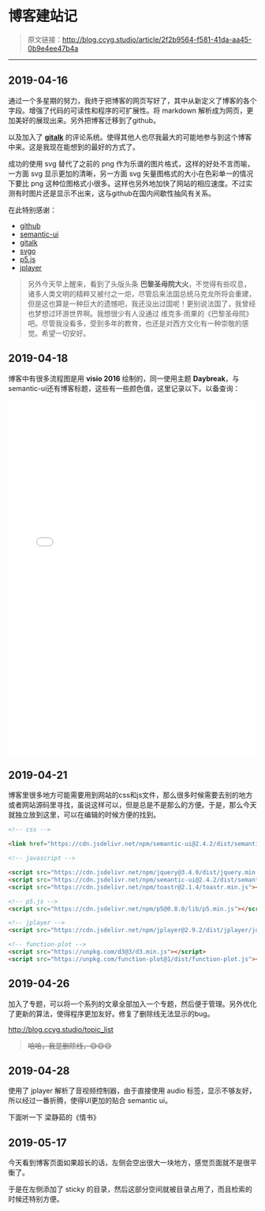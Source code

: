 # 博客建站记

[annotation]: <id> (2f2b9564-f581-41da-aa45-0b9e4ee47b4a)
[annotation]: <status> (public)
[annotation]: <create_time> (2019-04-16 21:26:25)
[annotation]: <comments> (true)

> 原文链接：<http://blog.ccyg.studio/article/2f2b9564-f581-41da-aa45-0b9e4ee47b4a>

---


## 2019-04-16

通过一个多星期的努力，我终于把博客的网页写好了，其中从新定义了博客的各个字段。增强了代码的可读性和程序的可扩展性。将 markdown 解析成为网页，更加美好的展现出来。另外把博客迁移到了github。

以及加入了 **[gitalk](https://github.com/gitalk/gitalk)** 的评论系统。使得其他人也尽我最大的可能地参与到这个博客中来。这是我现在能想到的最好的方式了。

成功的使用 svg 替代了之前的 png 作为乐谱的图片格式，这样的好处不言而喻，一方面 svg 显示更加的清晰，另一方面 svg 矢量图格式的大小在色彩单一的情况下要比 png 这种位图格式小很多。这样也另外地加快了网站的相应速度。不过实测有时图片还是显示不出来，这与github在国内间歇性抽风有关系。

在此特别感谢：

- [github](https://www.github.com)
- [semantic-ui](https://semantic-ui.com/)
- [gitalk](https://github.com/gitalk/gitalk)
- [svgo](https://github.com/svg/svgo)
- [p5.js](http://p5js.org/)
- [jplayer](http://www.jplayer.org/)

> 另外今天早上醒来，看到了头版头条 **巴黎圣母院大火**，不觉得有些叹息，诸多人类文明的精粹又被付之一炬，尽管后来法国总统马克龙所将会重建，但是这也算是一种巨大的遗憾吧，我还没出过国呢！更别说法国了，我曾经也梦想过环游世界啊。我想很少有人没通过 维克多·雨果的《巴黎圣母院》吧。尽管我没看多，受到多年的教育，也还是对西方文化有一种崇敬的感觉。希望一切安好。

## 2019-04-18


博客中有很多流程图是用 **visio 2016** 绘制的，同一使用主题 **Daybreak**，与semantic-ui还有博客标题，这些有一些颜色值，这里记录以下。以备查询：

<iframe src="color_table.html" width=100% height=720 frameborder=0></iframe>


## 2019-04-21

博客里很多地方可能需要用到网站的css和js文件，那么很多时候需要去别的地方或者网站源码里寻找，虽说这样可以，但是总是不是那么的方便。于是，那么今天就独立放到这里，可以在编辑的时候方便的找到。

```html
<!-- css -->

<link href="https://cdn.jsdelivr.net/npm/semantic-ui@2.4.2/dist/semantic.min.css" rel="stylesheet">

<!-- javascript -->

<script src="https://cdn.jsdelivr.net/npm/jquery@3.4.0/dist/jquery.min.js"></script>
<script src="https://cdn.jsdelivr.net/npm/semantic-ui@2.4.2/dist/semantic.min.js"></script>
<script src="https://cdn.jsdelivr.net/npm/toastr@2.1.4/toastr.min.js"></script>

<!-- p5.js -->
<script src="https://cdn.jsdelivr.net/npm/p5@0.8.0/lib/p5.min.js"></script>

<!-- jplayer -->
<script src="https://cdn.jsdelivr.net/npm/jplayer@2.9.2/dist/jplayer/jquery.jplayer.min.js"></script>

<!-- function-plot -->
<script src="https://unpkg.com/d3@3/d3.min.js"></script>
<script src="https://unpkg.com/function-plot@1/dist/function-plot.js"></script>

```

## 2019-04-26

加入了专题，可以将一个系列的文章全部加入一个专题，然后便于管理。另外优化了更新的算法，使得程序更加友好。修复了删除线无法显示的bug。

<http://blog.ccyg.studio/topic_list>

> ~~哈哈，我是删除线，😄😄😄~~

## 2019-04-28

使用了 jplayer 解析了音视频控制器，由于直接使用 audio 标签，显示不够友好，所以经过一番折腾，使得UI更加的贴合 semantic ui。

下面听一下 梁静茹的《情书》

<div class='ui jplayer audio' data-url="https://link.hhtjim.com/kw/1027785.mp3" format='mp3'></div>


## 2019-05-17

今天看到博客页面如果超长的话，左侧会空出很大一块地方，感觉页面就不是很平衡了。

于是在左侧添加了 sticky 的目录，然后这部分空间就被目录占用了，而且检索的时候还特别方便。
